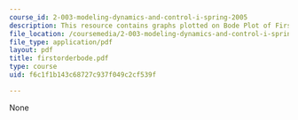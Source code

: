 ```yaml
---
course_id: 2-003-modeling-dynamics-and-control-i-spring-2005
description: This resource contains graphs plotted on Bode Plot of First Order System.
file_location: /coursemedia/2-003-modeling-dynamics-and-control-i-spring-2005/f6c1f1b143c68727c937f049c2cf539f_firstorderbode.pdf
file_type: application/pdf
layout: pdf
title: firstorderbode.pdf
type: course
uid: f6c1f1b143c68727c937f049c2cf539f

---
```

None